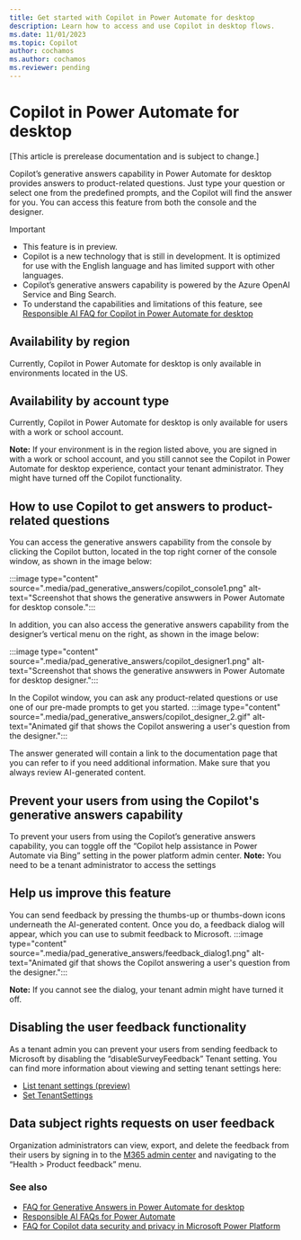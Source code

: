 ```yaml
---
title: Get started with Copilot in Power Automate for desktop
description: Learn how to access and use Copilot in desktop flows.
ms.date: 11/01/2023
ms.topic: Copilot
author: cochamos
ms.author: cochamos
ms.reviewer: pending
---
```


# Copilot in Power Automate for desktop


[This article is prerelease documentation and is subject to change.]


Copilot’s generative answers capability in Power Automate for desktop provides answers to product-related questions. Just type your question or select one from the predefined prompts, and the Copilot will find the answer for you. You can access this feature from both the console and the designer.


> [!IMPORTANT]
> - This feature is in preview. 
> - Copilot is a new technology that is still in development. It is optimized for use with the English language and has limited support with other languages.
> - Copilot’s generative answers capability is powered by the Azure OpenAI Service and Bing Search.
> - To understand the capabilities and limitations of this feature, see [Responsible AI FAQ for Copilot in Power Automate for desktop](faqs-copilot.md)

## Availability by region

Currently, Copilot in Power Automate for desktop is only available in environments located in the US.

## Availability by account type

Currently, Copilot in Power Automate for desktop is only available for users with a work or school account.

**Note:** If your environment is in the region listed above, you are signed in with a work or school account, and you still cannot see the Copilot in Power Automate for desktop experience, contact your tenant administrator. They might have turned off the Copilot functionality.

## How to use Copilot to get answers to product-related questions 

You can access the generative answers capability from the console by clicking the Copilot button, located in the top right corner of the console window, as shown in the image below: 

:::image type="content" source=".media/pad_generative_answers/copilot_console1.png" alt-text="Screenshot that shows the generative answwers in Power Automate for desktop console.":::

In addition, you can also access the generative answers capability from the designer’s vertical menu on the right, as shown in the image below: 

:::image type="content" source=".media/pad_generative_answers/copilot_designer1.png" alt-text="Screenshot that shows the generative answwers in Power Automate for desktop designer.":::

In the Copilot window, you can ask any product-related questions or use one of our pre-made prompts to get you started. 
:::image type="content" source=".media/pad_generative_answers/copilot_designer_2.gif" alt-text="Animated gif that shows the Copilot answering a user's question from the designer.":::

The answer generated will contain a link to the documentation page that you can refer to if you need additional information. Make sure that you always review AI-generated content.


## Prevent your users from using the Copilot's generative answers capability

To prevent your users from using the Copilot’s generative answers capability, you can toggle off the “Copilot help assistance in Power Automate via Bing” setting in the power platform admin center. 
**Note:** You need to be a tenant administrator to access the settings

## Help us improve this feature

You can send feedback by pressing the thumbs-up or thumbs-down icons underneath the AI-generated content. Once you do, a feedback dialog will appear, which you can use to submit feedback to Microsoft.
:::image type="content" source=".media/pad_generative_answers/feedback_dialog1.png" alt-text="Animated gif that shows the Copilot answering a user's question from the designer.":::

**Note:** If you cannot see the dialog, your tenant admin might have turned it off.

## Disabling the user feedback functionality
As a tenant admin you can prevent your users from sending feedback to Microsoft by disabling the “disableSurveyFeedback” Tenant setting. You can find more information about viewing and setting tenant settings here: 
- [List tenant settings (preview)](https://learn.microsoft.com/powershell/module/microsoft.powerapps.administration.powershell/set-tenantsettings)
- [Set TenantSettings](https://learn.microsoft.com/powershell/module/microsoft.powerapps.administration.powershell/set-tenantsettings)

## Data subject rights requests on user feedback
Organization administrators can view, export, and delete the feedback from their users by signing in to the [M365 admin center](admin.microsoft.com) and navigating to the “Health > Product feedback” menu. 

### See also

- [FAQ for Generative Answers in Power Automate for desktop](./faqs-copilot-generative-answers-power-automate-desktop.md)
- [Responsible AI FAQs for Power Automate](./responsible-ai-overview.md)
- [FAQ for Copilot data security and privacy in Microsoft Power Platform](/power-platform/faqs-copilot-data-security-privacy)
